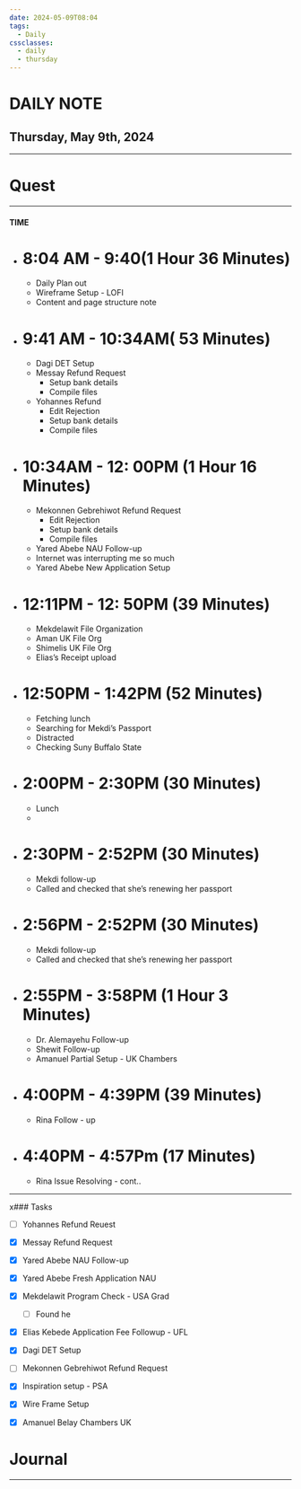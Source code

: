 ```yaml
---
date: 2024-05-09T08:04
tags:
  - Daily
cssclasses:
  - daily
  - thursday
---
```

# DAILY NOTE
## Thursday, May 9th, 2024
***
# Quest
---
#### TIME
- # 8:04 AM - 9:40(1 Hour 36 Minutes)
	- Daily Plan out
	- Wireframe Setup - LOFI
	- Content and page structure note 

- # 9:41 AM - 10:34AM( 53 Minutes)
	- Dagi DET Setup
	- Messay Refund Request
		- Setup bank details
		- Compile files
	- Yohannes Refund
		- Edit Rejection
		- Setup bank details
		- Compile files

- # 10:34AM - 12: 00PM (1 Hour 16 Minutes)
	- Mekonnen Gebrehiwot Refund Request
		- Edit Rejection
		- Setup bank details
		- Compile files
	- Yared Abebe NAU Follow-up
	- Internet was interrupting me so much
	- Yared Abebe New Application Setup


- # 12:11PM - 12: 50PM (39 Minutes)
	- Mekdelawit File Organization
	- Aman UK File Org
	- Shimelis UK File Org
	- Elias’s Receipt upload

- # 12:50PM - 1:42PM (52 Minutes)
	- Fetching lunch
	- Searching for Mekdi’s Passport
	- Distracted 
	- Checking Suny Buffalo State

- # 2:00PM - 2:30PM (30 Minutes)
	- Lunch
	- 


- # 2:30PM - 2:52PM (30 Minutes)
	- Mekdi follow-up
	- Called and checked that she’s renewing her passport

- # 2:56PM - 2:52PM (30 Minutes)
	- Mekdi follow-up
	- Called and checked that she’s renewing her passport

- # 2:55PM - 3:58PM (1 Hour 3 Minutes)
	- Dr. Alemayehu Follow-up
	- Shewit Follow-up
	- Amanuel Partial Setup - UK Chambers

- # 4:00PM - 4:39PM (39 Minutes)
	- Rina Follow - up

- # 4:40PM - 4:57Pm (17 Minutes)
	- Rina Issue Resolving - cont..
***
x### Tasks
- [ ] Yohannes Refund Reuest
- [x] Messay Refund Request
- [x] Yared Abebe NAU Follow-up
- [x] Yared Abebe Fresh Application NAU
- [x] Mekdelawit Program Check - USA Grad
	- [ ] Found he
- [x] Elias Kebede Application Fee Followup - UFL
- [x] Dagi DET Setup
- [ ] Mekonnen Gebrehiwot Refund Request
- [x] Inspiration setup - PSA
- [x] Wire Frame Setup
- [x] Amanuel Belay Chambers UK




# Journal
---
